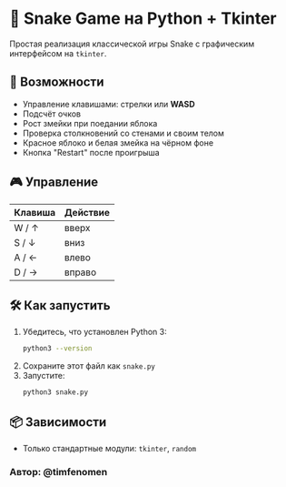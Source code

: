 # 🐍 Snake Game на Python + Tkinter

Простая реализация классической игры Snake с графическим интерфейсом на `tkinter`.

## 🚀 Возможности

- Управление клавишами: стрелки или **WASD**
- Подсчёт очков
- Рост змейки при поедании яблока
- Проверка столкновений со стенами и своим телом
- Красное яблоко и белая змейка на чёрном фоне
- Кнопка "Restart" после проигрыша

## 🎮 Управление

| Клавиша | Действие     |
|--------|--------------|
| W / ↑   | вверх        |
| S / ↓   | вниз         |
| A / ←   | влево        |
| D / →   | вправо       |

## 🛠 Как запустить

1. Убедитесь, что установлен Python 3:
    ```bash
   python3 --version

2. Сохраните этот файл как `snake.py`
3. Запустите:
    ```bash
   python3 snake.py

## 📦 Зависимости

- Только стандартные модули: `tkinter`, `random`

### Автор: @timfenomen